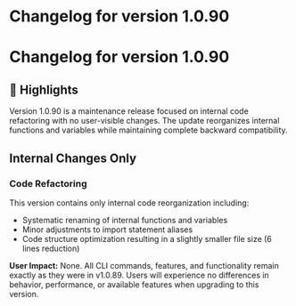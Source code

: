 # Changelog for version 1.0.90

# Changelog for version 1.0.90

## 🎯 Highlights
Version 1.0.90 is a maintenance release focused on internal code refactoring with no user-visible changes. The update reorganizes internal functions and variables while maintaining complete backward compatibility.

## Internal Changes Only

### Code Refactoring
This version contains only internal code reorganization including:
- Systematic renaming of internal functions and variables
- Minor adjustments to import statement aliases
- Code structure optimization resulting in a slightly smaller file size (6 lines reduction)

**User Impact:** None. All CLI commands, features, and functionality remain exactly as they were in v1.0.89. Users will experience no differences in behavior, performance, or available features when upgrading to this version.
